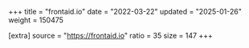 +++
title = "frontaid.io"
date = "2022-03-22"
updated = "2025-01-26"
weight = 150475

[extra]
source = "https://frontaid.io"
ratio = 35
size = 147
+++
